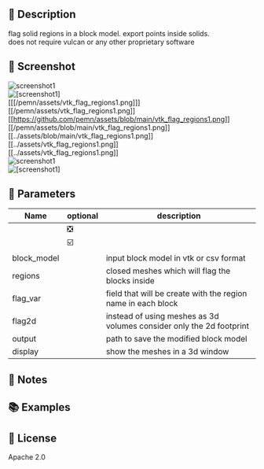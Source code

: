 ## 📌 Description
flag solid regions in a block model. export points inside solids.  
does not require vulcan or any other proprietary software  
## 📸 Screenshot
![screenshot1](/pemn/assets/vtk_flag_regions1.png)  
![[screenshot1]](/pemn/assets/vtk_flag_regions1.png)  
[[[/pemn/assets/vtk_flag_regions1.png]]]  
[[/pemn/assets/vtk_flag_regions1.png]]
[[https://github.com/pemn/assets/blob/main/vtk_flag_regions1.png]]  
[[/pemn/assets/blob/main/vtk_flag_regions1.png]]  
[[../assets/blob/main/vtk_flag_regions1.png]]  
[[../assets/vtk_flag_regions1.png]]  
[[../assets/vtk_flag_regions1.png]]  
![screenshot1](../assets/blob/main/vtk_flag_regions1.png)  
![[screenshot1]](../assets/blob/main/vtk_flag_regions1.png)  

## 📝 Parameters
|Name|optional|description|
|---|---|---------|
||❎||
||☑️||
block_model||input block model in vtk or csv format
regions||closed meshes which will flag the blocks inside
flag_var||field that will be create with the region name in each block
flag2d||instead of using meshes as 3d volumes consider only the 2d footprint
output||path to save the modified block model
display||show the meshes in a 3d window
## 📓 Notes
## 📚 Examples
## 💎 License
Apache 2.0
